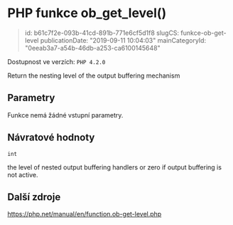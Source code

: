 PHP funkce ob_get_level()
=========================

> id: b61c7f2e-093b-41cd-891b-771e6cf5d1f8
> slugCS: funkce-ob-get-level
> publicationDate: "2019-09-11 10:04:03"
> mainCategoryId: "0eeab3a7-a54b-46db-a253-ca6100145648"

Dostupnost ve verzích: `PHP 4.2.0`

Return the nesting level of the output buffering mechanism


Parametry
--------------

Funkce nemá žádné vstupní parametry.

Návratové hodnoty
----------------

`int`

the level of nested output buffering handlers or zero if output
buffering is not active.

Další zdroje
------------

https://php.net/manual/en/function.ob-get-level.php
